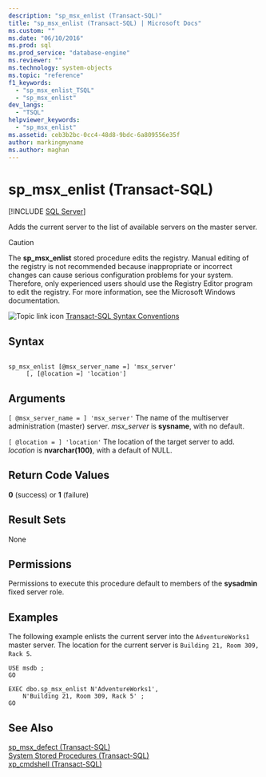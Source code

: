 ```yaml
---
description: "sp_msx_enlist (Transact-SQL)"
title: "sp_msx_enlist (Transact-SQL) | Microsoft Docs"
ms.custom: ""
ms.date: "06/10/2016"
ms.prod: sql
ms.prod_service: "database-engine"
ms.reviewer: ""
ms.technology: system-objects
ms.topic: "reference"
f1_keywords: 
  - "sp_msx_enlist_TSQL"
  - "sp_msx_enlist"
dev_langs: 
  - "TSQL"
helpviewer_keywords: 
  - "sp_msx_enlist"
ms.assetid: ceb3b2bc-0cc4-48d8-9bdc-6a809556e35f
author: markingmyname
ms.author: maghan
---
```

# sp_msx_enlist (Transact-SQL)
[!INCLUDE [SQL Server](../../includes/applies-to-version/sqlserver.md)]

  Adds the current server to the list of available servers on the master server.  
  
> [!CAUTION]  
>  The **sp_msx_enlist** stored procedure edits the registry. Manual editing of the registry is not recommended because inappropriate or incorrect changes can cause serious configuration problems for your system. Therefore, only experienced users should use the Registry Editor program to edit the registry. For more information, see the Microsoft Windows documentation.  
  
 ![Topic link icon](../../database-engine/configure-windows/media/topic-link.gif "Topic link icon") [Transact-SQL Syntax Conventions](../../t-sql/language-elements/transact-sql-syntax-conventions-transact-sql.md)  
  
## Syntax  
  
```  
  
sp_msx_enlist [@msx_server_name =] 'msx_server'   
     [, [@location =] 'location']  
```  
  
## Arguments  
`[ @msx_server_name = ] 'msx_server'`
 The name of the multiserver administration (master) server. *msx_server* is **sysname**, with no default.  
  
`[ @location = ] 'location'`
 The location of the target server to add. *location* is **nvarchar(100)**, with a default of NULL.  
  
## Return Code Values  
 **0** (success) or **1** (failure)  
  
## Result Sets  
 None  
  
## Permissions  
 Permissions to execute this procedure default to members of the **sysadmin** fixed server role.  
  
## Examples  
 The following example enlists the current server into the `AdventureWorks1` master server. The location for the current server is `Building 21, Room 309, Rack 5`.  
  
```  
USE msdb ;  
GO  
  
EXEC dbo.sp_msx_enlist N'AdventureWorks1',   
    N'Building 21, Room 309, Rack 5' ;  
GO  
```  
  
## See Also  
 [sp_msx_defect &#40;Transact-SQL&#41;](../../relational-databases/system-stored-procedures/sp-msx-defect-transact-sql.md)   
 [System Stored Procedures &#40;Transact-SQL&#41;](../../relational-databases/system-stored-procedures/system-stored-procedures-transact-sql.md)   
 [xp_cmdshell &#40;Transact-SQL&#41;](../../relational-databases/system-stored-procedures/xp-cmdshell-transact-sql.md)  
  
  
